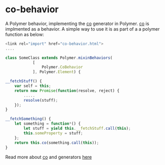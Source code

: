 # co-behavior
A Polymer behavior, implementing the [co](https://github.com/tj/co) generator in Polymer.  [co](https://github.com/tj/co) is implmented as a behavior. A simple way to use it is as part of a a polymer function as below:

```js
<link rel="import" href="co-behavior.html">
....

class SomeClass extends Polymer.mixinBehaviors(
            [                                                                
                Polymer.CoBehavior
            ], Polymer.Element) {

__fetchStuff() {
    var self = this;
    return new Promise(function(resolve, reject) {
        .....
        resolve(stuff);
    });
}

__fetchSomething() {
    let something = function*() {
        let stuff = yield this.__fetchStuff.call(this);            
        this.someProperty = stuff;            
    };
    return this.co(something.call(this));
}

```
Read more about [co](https://github.com/tj/co) and generators [here](http://tobyho.com/2015/12/27/promise-based-coroutines-nodejs/) 
